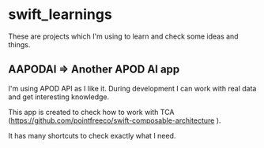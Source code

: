 # swift_learnings

These are projects which I'm using to learn and check some ideas and things.

## AAPODAI => Another APOD AI app

I'm using APOD API as I like it. During development I can work with real data and get interesting knowledge.

This app is created to check how to work with TCA (https://github.com/pointfreeco/swift-composable-architecture ). 

It has many shortcuts to check exactly what I need.
